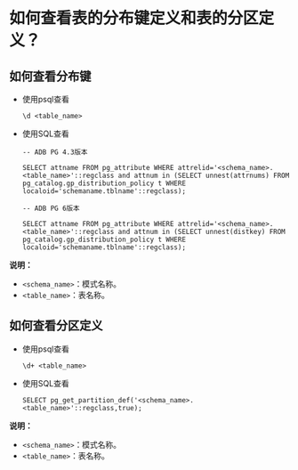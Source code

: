 # 如何查看表的分布键定义和表的分区定义？

## 如何查看分布键

-   使用psql查看

    ```
    \d <table_name>
    ```

-   使用SQL查看

    ```
    -- ADB PG 4.3版本
    
    SELECT attname FROM pg_attribute WHERE attrelid='<schema_name>.<table_name>'::regclass and attnum in (SELECT unnest(attrnums) FROM pg_catalog.gp_distribution_policy t WHERE localoid='schemaname.tblname'::regclass);
    
    -- ADB PG 6版本
    
    SELECT attname FROM pg_attribute WHERE attrelid='<schema_name>.<table_name>'::regclass and attnum in (SELECT unnest(distkey) FROM pg_catalog.gp_distribution_policy t WHERE localoid='schemaname.tblname'::regclass);
    ```


**说明：**

-   `<schema_name>`：模式名称。
-   `<table_name>`：表名称。

## 如何查看分区定义

-   使用psql查看

    ```
    \d+ <table_name>
    ```

-   使用SQL查看

    ```
    SELECT pg_get_partition_def('<schema_name>.<table_name>'::regclass,true);
    ```


**说明：**

-   `<schema_name>`：模式名称。
-   `<table_name>`：表名称。

